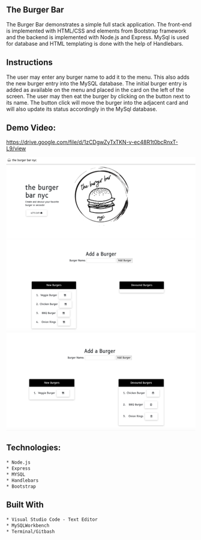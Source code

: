 ## The Burger Bar ##

The Burger Bar demonstrates a simple full stack application.  The front-end is implemented with HTML/CSS and elements from Bootstrap framework and the backend is implemented with Node.js and Express. MySql is used for database and HTML templating is done with the help of Handlebars.

## Instructions ## 

The user may enter any burger name to add it to the menu. This also adds the new burger entry into the MySQL database. The initial burger entry is added as available on the menu and placed in the card on the left of the screen. The user may then eat the burger by clicking on the button next to its name. The button click will move the burger into the adjacent card and will also update its status accordingly in the MySql database.

## Demo Video: ## 
https://drive.google.com/file/d/1zCDgwZyTxTKN-v-ec48R1t0bcRnxT-L9/view

![header](https://github.com/kellidragon/Burger/blob/master/public/assets/img/Header.png)
![add burger](https://github.com/kellidragon/Burger/blob/master/public/assets/img/New%20Burger.png)
![devour burger](https://github.com/kellidragon/Burger/blob/master/public/assets/img/DevouredBurger.png)

## Technologies: ## 
    * Node.js
    * Express
    * MYSQL 
    * Handlebars
    * Bootstrap
    
## Built With ##
    * Visual Studio Code - Text Editor
    * MySQLWorkbench
    * Terminal/Gitbash



